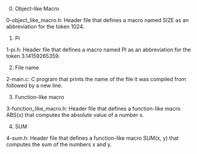 0. Object-like Macro


0-object_like_macro.h: Header file that defines a macro named SIZE as an abbreviation for the token 1024.

1. Pi


1-pi.h: Header file that defines a macro named PI as an abbreviation for the token 3.14159265359.

2. File name


2-main.c: C program that prints the name of the file it was compiled from followed by a new line.

3. Function-like macro


3-function_like_macro.h: Header file that defines a function-like macro ABS(x) that computes the absolute value of a number x.

4. SUM


4-sum.h: Header file that defines a function-like macro SUM(x, y) that computes the sum of the numbers x and y.

